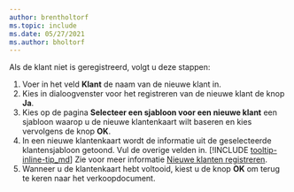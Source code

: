 ```yaml
---
author: brentholtorf
ms.topic: include
ms.date: 05/27/2021
ms.author: bholtorf
---
```


Als de klant niet is geregistreerd, volgt u deze stappen:

1. Voer in het veld **Klant** de naam van de nieuwe klant in.
2. Kies in dialoogvenster voor het registreren van de nieuwe klant de knop **Ja**.
3. Kies op de pagina **Selecteer een sjabloon voor een nieuwe klant** een sjabloon waarop u de nieuwe klantenkaart wilt baseren en kies vervolgens de knop **OK**.
4. In een nieuwe klantenkaart wordt de informatie uit de geselecteerde klantensjabloon getoond. Vul de overige velden in. [!INCLUDE [tooltip-inline-tip_md](tooltip-inline-tip_md.md)] Zie voor meer informatie [Nieuwe klanten registreren](../sales-how-register-new-customers.md).  
5. Wanneer u de klantenkaart hebt voltooid, kiest u de knop **OK** om terug te keren naar het verkoopdocument.
